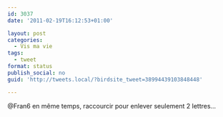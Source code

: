 ```yaml
---
id: 3037
date: '2011-02-19T16:12:53+01:00'

layout: post
categories:
  - Vis ma vie
tags:
  - tweet
format: status
publish_social: no
guid: 'http://tweets.local/?birdsite_tweet=38994439103848448'

---
```


@Fran6 en même temps, raccourcir pour enlever seulement 2 lettres…